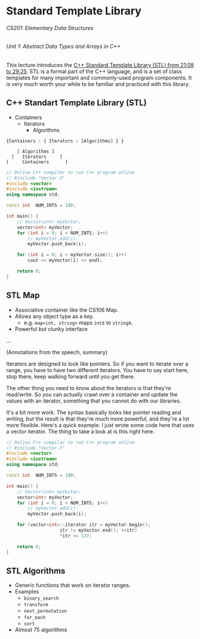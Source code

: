 # Standard Template Library

###### CS201: Elementary Data Structures
###### Unit 1: Abstract Data Types and Arrays in C++

This lecture introduces the [C++ Standard Template Library (STL) from 21:08 to 29:25](https://www.youtube.com/watch?v=x7pMi7-wro8). STL is a formal part of the C++ language, and is a set of class templates for many important and commonly-used program components. It is very much worth your while to be familiar and practiced with this library.

## C++ Standart Template Library (STL)

- Containers
	- Iterators
		- Algorithms

```plaintext
{Containers : { Iterators : [Algorithms] } }

    [ Algorithms ]  
  [   Iterators     ]
[     Containers      ]
```

```c++
// Online C++ compiler to run C++ program online
// #include "Vector.h"
#include <vector>
#include <iostream>
using namespace std;

const int  NUM_INTS = 100;

int main() {
    // Vector<int> myVector;
    vector<int> myVector;
    for (int i = 0; i < NUM_INTS; i++)
        // myVector.add(i);
        myVector.push_back(i);

    for (int i = 0; i < myVector.size(); i++)
        cout << myVector[i] << endl;

    return 0;
}

```
## STL Map

- Associative container like the CS106 Map.
- Allows any object type as a key.
	- e.g. `map<int, string>` maps `int`s to `string`s.
- Powerful but clunky interface

...

(Annotations from the speech, summary)

Iterators are designed to look like pointers. So if you want to iterate over a range, you have to have two different iterators. You have to say start here, stop there, keep walking forward until you get there.

The other thing you need to know about the iterators is that they're read/write. So you can actually crawl over a container and update the values with an iterator, something that you cannot do with our libraries.

It's a bit more work. The syntax basically looks like pointer reading and writing, but the result is that they're much more powerful, and they're a lot more flexible. Here's a quick example. I just wrote some code here that uses a vector iterator. The thing to take a look at is this right here.

```c++
// Online C++ compiler to run C++ program online
// #include "Vector.h"
#include <vector>
#include <iostream>
using namespace std;

const int  NUM_INTS = 100;

int main() {
    // Vector<int> myVector;
    vector<int> myVector;
    for (int i = 0; i < NUM_INTS; i++)
        // myVector.add(i);
        myVector.push_back(i);

    for (vector<int>::iterator itr = myVector.begin();
					itr != myVector.end(); ++itr)
					*itr += 137;

    return 0;
}
```

## STL Algorithms

- Generic functions that work on iterator ranges.
- Examples
	- `binary_search`
	- `transform`
	- `next_permutation`
	- `for_each`
	- `sort`
- Almost 75 algorithms
